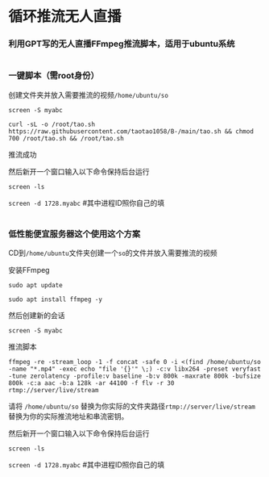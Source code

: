 # 循环推流无人直播


### 利用GPT写的无人直播FFmpeg推流脚本，适用于ubuntu系统

#


#


#


### 一键脚本（需root身份）

创建文件夹并放入需要推流的视频```/home/ubuntu/so```


```screen -S myabc ```



```curl -sL -o /root/tao.sh https://raw.githubusercontent.com/taotao1058/B-/main/tao.sh && chmod 700 /root/tao.sh && /root/tao.sh```

推流成功



然后新开一个窗口输入以下命令保持后台运行

```screen -ls ``` 


```screen -d 1728.myabc```     #其中进程ID照你自己的填

#


#

###  低性能便宜服务器这个使用这个方案


CD到```/home/ubuntu```文件夹创建一个```so```的文件并放入需要推流的视频

安装FFmpeg

 
```sudo apt update```


```sudo apt install ffmpeg -y```


然后创建新的会话


``` screen -S myabc ```


 推流脚本

 
```ffmpeg -re -stream_loop -1 -f concat -safe 0 -i <(find /home/ubuntu/so -name "*.mp4" -exec echo "file '{}'" \;) -c:v libx264 -preset veryfast -tune zerolatency -profile:v baseline -b:v 800k -maxrate 800k -bufsize 800k -c:a aac -b:a 128k -ar 44100 -f flv -r 30 rtmp://server/live/stream```


请将 ```/home/ubuntu/so``` 替换为你实际的文件夹路径```rtmp://server/live/stream``` 替换为你的实际推流地址和串流密钥。



然后新开一个窗口输入以下命令保持后台运行

```screen -ls ``` 


```screen -d 1728.myabc```     #其中进程ID照你自己的填
